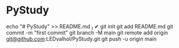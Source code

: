 # PyStudy

echo "# PyStudy" >> README.md                                                                                  ✔ 
git init
git add README.md
git commit -m "first commit"
git branch -M main
git remote add origin git@github.com:LEDvalhol/PyStudy.git
git push -u origin main
